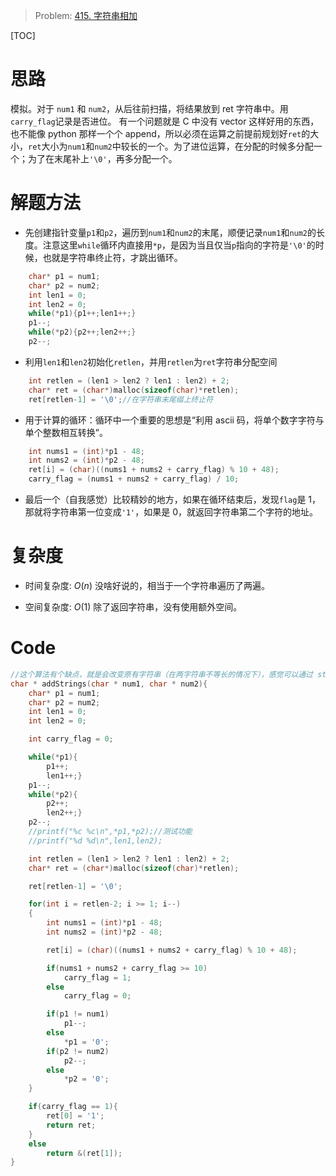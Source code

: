 > Problem: [415. 字符串相加](https://leetcode.cn/problems/add-strings/description/)

[TOC]

# 思路
模拟。对于 `num1` 和 `num2`，从后往前扫描，将结果放到 ret 字符串中。用`carry_flag`记录是否进位。
有一个问题就是 C 中没有 vector 这样好用的东西，也不能像 python 那样一个个 append，所以必须在运算之前提前规划好`ret`的大小，`ret`大小为`num1`和`num2`中较长的一个。为了进位运算，在分配的时候多分配一个；为了在末尾补上`'\0'`，再多分配一个。

# 解题方法
- 先创建指针变量`p1`和`p2`，遍历到`num1`和`num2`的末尾，顺便记录`num1`和`num2`的长度。注意这里`while`循环内直接用`*p`，是因为当且仅当`p`指向的字符是`'\0'`的时候，也就是字符串终止符，才跳出循环。
```c
    char* p1 = num1;
    char* p2 = num2;
    int len1 = 0;
    int len2 = 0;
    while(*p1){p1++;len1++;}
    p1--;
    while(*p2){p2++;len2++;}
    p2--;
```
- 利用`len1`和`len2`初始化`retlen`，并用`retlen`为`ret`字符串分配空间
```c
    int retlen = (len1 > len2 ? len1 : len2) + 2;
    char* ret = (char*)malloc(sizeof(char)*retlen);
    ret[retlen-1] = '\0';//在字符串末尾缀上终止符
```
- 用于计算的循环：循环中一个重要的思想是“利用 ascii 码，将单个数字字符与单个整数相互转换”。
```c
    int nums1 = (int)*p1 - 48;
    int nums2 = (int)*p2 - 48;
    ret[i] = (char)((nums1 + nums2 + carry_flag) % 10 + 48);
    carry_flag = (nums1 + nums2 + carry_flag) / 10;
```
- 最后一个（自我感觉）比较精妙的地方，如果在循环结束后，发现`flag`是 1，那就将字符串第一位变成`'1'`，如果是 0，就返回字符串第二个字符的地址。

# 复杂度
- 时间复杂度: 
$O(n)$
没啥好说的，相当于一个字符串遍历了两遍。

- 空间复杂度: 
$O(1)$
除了返回字符串，没有使用额外空间。

# Code
```C []
//这个算法有个缺点，就是会改变原有字符串（在两字符串不等长的情况下），感觉可以通过 strcpy 来制造一个新字符串来规避这个问题，但是亏了内存 /狗头
char * addStrings(char * num1, char * num2){
    char* p1 = num1;
    char* p2 = num2;
    int len1 = 0;
    int len2 = 0;

    int carry_flag = 0;

    while(*p1){
        p1++;
        len1++;}
    p1--;
    while(*p2){
        p2++;
        len2++;}
    p2--;
    //printf("%c %c\n",*p1,*p2);//测试功能
    //printf("%d %d\n",len1,len2);

    int retlen = (len1 > len2 ? len1 : len2) + 2;
    char* ret = (char*)malloc(sizeof(char)*retlen);

    ret[retlen-1] = '\0';

    for(int i = retlen-2; i >= 1; i--)
    {
        int nums1 = (int)*p1 - 48;
        int nums2 = (int)*p2 - 48;

        ret[i] = (char)((nums1 + nums2 + carry_flag) % 10 + 48);

        if(nums1 + nums2 + carry_flag >= 10)
            carry_flag = 1;
        else
            carry_flag = 0;

        if(p1 != num1)
            p1--;
        else
            *p1 = '0';
        if(p2 != num2)
            p2--;
        else
            *p2 = '0';      
    }

    if(carry_flag == 1){
        ret[0] = '1';
        return ret;
    }
    else
        return &(ret[1]);
}
```
